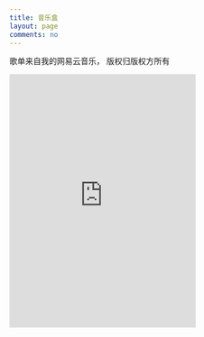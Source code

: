 ```yaml
---
title: 音乐盒
layout: page
comments: no
---
```


 歌单来自我的网易云音乐， 版权归版权方所有

<iframe frameborder="no" border="0" marginwidth="0" marginheight="0" width=330 height=450 src="http://music.163.com/outchain/player?type=0&id=56936111&auto=1&height=430"></iframe>

